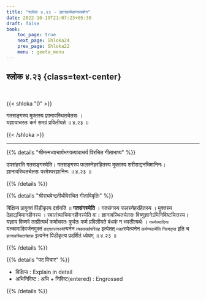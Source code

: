 ```yaml
---
title: "श्लोक ४.२३ - ज्ञानकर्मसन्यसयोग"
date: 2022-10-19T21:07:23+05:30
draft: false
book:
    toc_page: true
    next_page: Shloka24
    prev_page: Shloka22
    menu : geeta_menu
---
```




## श्लोक ४.२३ {class=text-center}

<br/>

{{< shloka  "0"  >}}

गतसङ्गस्य मुक्तस्य ज्ञानावस्थितचेतसः ।  
यज्ञायाचरतः कर्म समग्रं प्रविलीयते ॥ ४.२३ ॥

{{< /shloka >}}

---


{{% details "श्रीमत्मध्वाचार्यभगवत्पादाचर्य विरचित  गीताभाष्य" %}}

उपसंहरति गतसङ्गस्येति। गतसङ्गस्य फलस्नेहरहितस्य मुक्तस्य 
शरीराद्यनभिमानिनः। ज्ञानावस्थितचेतसः परमेश्वरज्ञानिनः ॥ ४.२३ ॥

{{% /details %}}



{{% details "श्रीराघवेन्द्रतीर्थविरचित गीताविवृतिः" %}}


विक्षिप्य प्रागुक्तं पिंडीकृत्य दर्शयति ॥ **गतसंगस्येति** । गतसंगस्य
फलस्नेहरहितस्य । मुक्तस्य देहाद्यभिमानहीनस्य । 
स्वातंत्र्याभिमानहीनस्येति वा।  ज्ञानावस्थितचेतसः 
विष्णुज्ञानेऽभिनिविष्टचित्तस्य। यज्ञाय विष्णवे तत्प्रीत्यर्थं
कर्माचरतः कुर्वतः कर्म प्रविलीयते बंधकं न भवतीत्यर्थः । 
`यस्येत्यादिना` यत्कामादिवर्जनमुक्तं  `तद्गतसंगस्ये`त्यनेन 
`त्यक्तसर्वपरिग्रह` इत्येतत्‌
`मक्त`स्येत्यनेन  `कर्मण्यकर्मेति` `नित्यतृप्त` इति च 
`ज्ञानावस्थितचेतस` इत्यनेन पिंडीकृत्य प्रदर्शितं ध्येयम्‌ ॥ ४.२३ ॥

{{% /details %}}



{{% details "पद विचार" %}}

- विक्षिप्य : Explain in detail
- अभिनिविष्ट : अभि + निविष्ट(entered) 
          : Engrossed

{{% /details %}}
